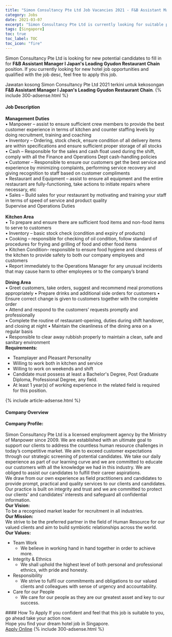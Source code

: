 ```yaml
---
title: "Simon Consultancy Pte Ltd Job Vacancies 2021 - F&B Assistant Manager l Japan's Leading Gyudon Restaurant Chain" 
category: Jobs 
date: 2021-03-07 
excerpt: "Simon Consultancy Pte Ltd is currently looking for suitable person to fill in the F&B Assistant Manager l Japan's Leading Gyudon Restaurant Chain which positioned at Singapore" 
tags: [Singapore] 
toc: true 
toc_label: TOC 
toc_icon: "fire" 
--- 
```


<p>Simon Consultancy Pte Ltd is looking for new potential candidates to fill in for <b>F&B Assistant Manager l Japan's Leading Gyudon Restaurant Chain</b> position. If you currently looking for new hotel job opportunities and qualified with the job desc, feel free to apply this job.
</p>Jawatan kosong Simon Consultancy Pte Ltd 2021 terkini untuk kekosongan <b>F&B Assistant Manager l Japan's Leading Gyudon Restaurant Chain</b>. 
{% include 300-adsense.html %} 
<div><div><h4>Job Description</h4></div><div><div><span><div><div><strong>Management Duties</strong><br>&#8226; Manpower &#8211; assist to ensure sufficient crew members to provide the best customer experience in terms of kitchen and counter staffing levels by doing recruitment, training and coaching<br>&#8226; Inventory &#8211; Ordering, stock check, ensure condition of all delivery items are within specifications and ensure sufficient proper storage of all stocks<br>&#8226; Cash &#8211; Responsible for the sales and cash float used during the shift, comply with all the Finance and Operations Dept cash-handling policies<br>&#8226; Customer &#8211; Responsible to ensure our customers get the best service and experience by minimizing complaints, performing service recovery and giving recognition to staff based on customer compliments<br>&#8226; Restaurant and Equipment &#8211; assist to ensure all equipment and the entire restaurant are fully-functioning, take actions to initiate repairs where necessary, etc<br>&#8226; Sales &#8211; Build sales for your restaurant by motivating and training your staff in terms of speed of service and product quality<br>Supervise and Operations Duties</div><div><br><strong>Kitchen Area</strong><br>&#8226; To prepare and ensure there are sufficient food items and non-food items to serve to customers<br>&#8226; Inventory &#8211; basic stock check (condition and expiry of products)<br>&#8226; Cooking &#8211; responsible for checking of oil condition, follow standard of procedures for frying and grilling of food and other food items<br>&#8226; Kitchen Condition&#8211; responsible to ensure food hygiene and cleanness of the kitchen to provide safety to both our company employees and customers<br>&#8226; Report immediately to the Operations Manager for any unusual incidents that may cause harm to other employees or to the company&#8217;s brand</div><div><br><strong>Dining Area</strong><br>&#8226; Greet customers, take orders, suggest and recommend meal promotions appropriately &#8226; Prepare drinks and additional side orders for customers &#8226; Ensure correct change is given to customers together with the complete order<br>&#8226; Attend and respond to the customers&#8217; requests promptly and professionally<br>&#8226; Complete the routine of restaurant-opening, duties during shift handover, and closing at night &#8226; Maintain the cleanliness of the dining area on a regular basis<br>&#8226; Responsible to clear away rubbish properly to maintain a clean, safe and sanitary environment</div><div><strong>Requirements:</strong></div><ul><li>Teamplayer and Pleasant Personality</li><li>Willing to work both in kitchen and service</li><li>Willing to work on weekends and shift</li><li>Candidate must possess at least a Bachelor's Degree, Post Graduate Diploma, Professional Degree, any field.</li><li>At least 1 year(s) of working experience in the related field is required for this position.</li></ul></div></span></div></div></div> 
{% include article-adsense.html %} 
<div><div><h4>Company Overview</h4></div><div><div><span><div><div><div><strong>Company Profile:</strong></div><div><br>Simon Consultancy Pte Ltd is a licensed employment agency by the Ministry of Manpower since 2009. We are established with an ultimate goal to support our clients to address the countless human resource challenges in today&#8217;s competitive market. We aim to exceed customer expectations through our strategic screening of potential candidates. We take our daily experience as part of our learning curve and we are committed to educate our customers with all the knowledge we had in this industry. We are obliged to assist our candidates to fulfill their career aspirations.</div><div>We draw from our own experience as field practitioners and candidates to provide prompt, practical and quality services to our clients and candidates. Our practice is built on integrity and trust and we are committed to protect our clients' and candidates' interests and safeguard all confidential information.</div><div><strong>Our Vision:</strong></div><div>To be a recognised market leader for recruitment in all industries.</div><div><strong>Our Mission:</strong></div><div>We strive to be the preferred partner in the field of Human Resource for our valued clients and aim to build symbiotic relationships across the world.</div><div><strong>Our Values:</strong></div><ul><li>Team Work<ul><li>We believe in working hand in hand together in order to achieve more.</li></ul></li><li>Integrity &amp; Ethnics<ul><li>We shall uphold the highest level of both personal and professional ethnics, with pride and honesty.</li></ul></li><li>Responsibility<ul><li>We strive to fulfil our commitments and obligations to our valued clients and colleagues with sense of urgency and accountability.</li></ul></li><li>Care for our People<ul><li>We care for our people as they are our greatest asset and key to our success.</li></ul></li></ul></div></div></span></div></div></div> 
#### How To Apply 
If you confident and feel that this job is suitable to you, go ahead take your action now. <br/> 
Hope you find your dream hotel job in Singapore. <br/> 
<a href="https://www.jobstreet.com.my/en/job/f-b-assistant-manager-l-japan-s-leading-gyudon-restaurant-chain-8362667/origin/sg?jobId=jobstreet-sg-job-8362667" class="btn btn--info" target="_blank" rel="nofollow noopenner">Apply Online</a> 
{% include 300-adsense.html %} 